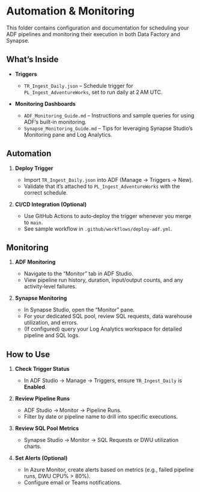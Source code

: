 # Automation & Monitoring

This folder contains configuration and documentation for scheduling your ADF pipelines and monitoring their execution in both Data Factory and Synapse.

## What’s Inside

- **Triggers**
  - `TR_Ingest_Daily.json` – Schedule trigger for `PL_Ingest_AdventureWorks`, set to run daily at 2 AM UTC.

- **Monitoring Dashboards**
  - `ADF_Monitoring_Guide.md` – Instructions and sample queries for using ADF’s built‑in monitoring.  
  - `Synapse_Monitoring_Guide.md` – Tips for leveraging Synapse Studio’s Monitoring pane and Log Analytics.

## Automation

1. **Deploy Trigger**  
   - Import `TR_Ingest_Daily.json` into ADF (Manage → Triggers → New).  
   - Validate that it’s attached to `PL_Ingest_AdventureWorks` with the correct schedule.  

2. **CI/CD Integration (Optional)**  
   - Use GitHub Actions to auto‑deploy the trigger whenever you merge to `main`.  
   - See sample workflow in `.github/workflows/deploy-adf.yml`.

## Monitoring

1. **ADF Monitoring**  
   - Navigate to the “Monitor” tab in ADF Studio.  
   - View pipeline run history, duration, input/output counts, and any activity‑level failures.  

2. **Synapse Monitoring**  
   - In Synapse Studio, open the “Monitor” pane.  
   - For your dedicated SQL pool, review SQL requests, data warehouse utilization, and errors.  
   - (If configured) query your Log Analytics workspace for detailed pipeline and SQL logs.

## How to Use

1. **Check Trigger Status**  
   - In ADF Studio → Manage → Triggers, ensure `TR_Ingest_Daily` is **Enabled**.  

2. **Review Pipeline Runs**  
   - ADF Studio → Monitor → Pipeline Runs.  
   - Filter by date or pipeline name to drill into specific executions.

3. **Review SQL Pool Metrics**  
   - Synapse Studio → Monitor → SQL Requests or DWU utilization charts.  

4. **Set Alerts (Optional)**  
   - In Azure Monitor, create alerts based on metrics (e.g., failed pipeline runs, DWU CPU% > 80%).  
   - Configure email or Teams notifications.


